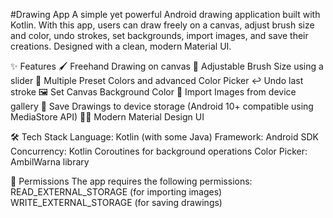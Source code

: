 #Drawing App
A simple yet powerful Android drawing application built with Kotlin. With this app, users can draw freely on a canvas, adjust brush size and color, undo strokes, set backgrounds, import images, and save their creations. Designed with a clean, modern Material UI.

✨ Features
🖌️ Freehand Drawing on canvas
📏 Adjustable Brush Size using a slider
🎨 Multiple Preset Colors and advanced Color Picker
↩️ Undo last stroke
🖼️ Set Canvas Background Color
📂 Import Images from device gallery
💾 Save Drawings to device storage (Android 10+ compatible using MediaStore API)
🧑‍🎨 Modern Material Design UI

🛠️ Tech Stack
Language: Kotlin (with some Java)
Framework: Android SDK
Concurrency: Kotlin Coroutines for background operations
Color Picker: AmbilWarna library

🔐 Permissions
The app requires the following permissions:
READ_EXTERNAL_STORAGE (for importing images)
WRITE_EXTERNAL_STORAGE (for saving drawings)
